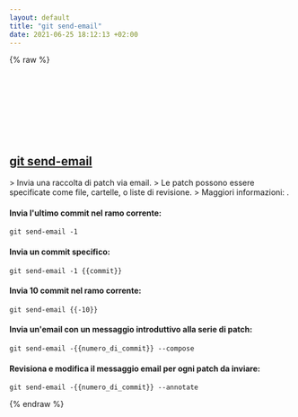 ```yaml
---
layout: default
title: "git send-email"
date: 2021-06-25 18:12:13 +02:00
---
```

{% raw %}
<h2 id="git-send-email">
  <a href="/it/common/git-send-email.html">git send-email</a> <a href="#git-send-email"><svg class="icon">
    <use href="/assets/images/unicode_sprite.svg#link" />
  </svg></a>
</h2>
> Invia una raccolta di patch via email.
> Le patch possono essere specificate come file, cartelle, o liste di revisione.
> Maggiori informazioni: <https://git-scm.com/docs/git-send-email>.

#### Invia l'ultimo commit nel ramo corrente:
```shell
git send-email -1
```
#### Invia un commit specifico:
```shell
git send-email -1 {{commit}}
```
#### Invia 10 commit nel ramo corrente:
```shell
git send-email {{-10}}
```
#### Invia un'email con un messaggio introduttivo alla serie di patch:
```shell
git send-email -{{numero_di_commit}} --compose
```
#### Revisiona e modifica il messaggio email per ogni patch da inviare:
```shell
git send-email -{{numero_di_commit}} --annotate
```
{% endraw %}